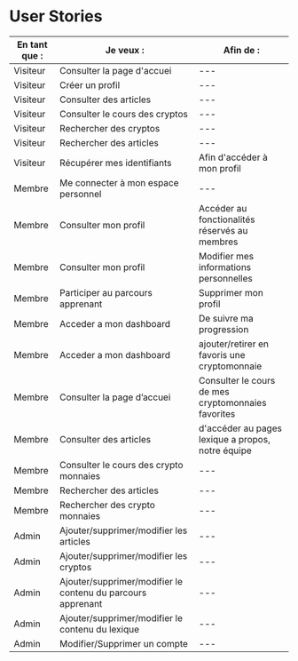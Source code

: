 # User Stories

|En tant que :|Je veux : |Afin de : |
|---|---|---|
|Visiteur|Consulter la page d'accuei|---|
|Visiteur|Créer un profil|---|
|Visiteur|Consulter des articles|---|
|Visiteur|Consulter le cours des cryptos|---|
|Visiteur|Rechercher des cryptos|---|
|Visiteur|Rechercher des articles|---|
|Visiteur|Récupérer mes identifiants|Afin d'accéder à mon profil|
|Membre|Me connecter à mon espace personnel|---|
|Membre|Consulter mon profil|Accéder au fonctionalités réservés au membres|
|Membre|Consulter mon profil|Modifier mes informations personnelles|
|Membre|Participer au parcours apprenant|Supprimer mon profil|
|Membre|Acceder a mon dashboard|De suivre ma progression|
|Membre|Acceder a mon dashboard|ajouter/retirer en favoris une cryptomonnaie|
|Membre|Consulter la page d’accuei|Consulter le cours de mes cryptomonnaies favorites|
|Membre|Consulter des articles|d'accéder au pages lexique a propos, notre équipe|
|Membre|Consulter le cours des crypto monnaies|---|
|Membre|Rechercher des articles|---|
|Membre|Rechercher des crypto monnaies|---|
|Admin|Ajouter/supprimer/modifier les articles|---|
|Admin|Ajouter/supprimer/modifier les cryptos|---|
|Admin|Ajouter/supprimer/modifier le contenu du parcours apprenant|---|
|Admin|Ajouter/supprimer/modifier le contenu du lexique|---|
|Admin|Modifier/Supprimer un compte|---|

